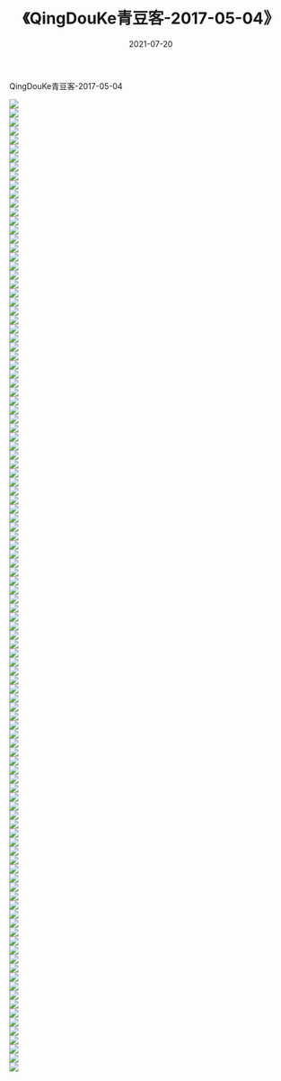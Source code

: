﻿---
layout: post
title:  《QingDouKe青豆客-2017-05-04》
date:   2021-07-20
img: http://img.660000.xyz/Sharelink/网络美图/2021/QingDouKe青豆客-2017-05-04/000.jpg
categories: [美女, 清纯, 唯美]
---

QingDouKe青豆客-2017-05-04

  ![](http://img.660000.xyz/Sharelink/网络美图/2021/QingDouKe青豆客-2017-05-04/001.jpg) <br> ![](http://img.660000.xyz/Sharelink/网络美图/2021/QingDouKe青豆客-2017-05-04/002.jpg) <br> ![](http://img.660000.xyz/Sharelink/网络美图/2021/QingDouKe青豆客-2017-05-04/003.jpg) <br> ![](http://img.660000.xyz/Sharelink/网络美图/2021/QingDouKe青豆客-2017-05-04/004.jpg) <br> ![](http://img.660000.xyz/Sharelink/网络美图/2021/QingDouKe青豆客-2017-05-04/005.jpg) <br> ![](http://img.660000.xyz/Sharelink/网络美图/2021/QingDouKe青豆客-2017-05-04/006.jpg) <br> ![](http://img.660000.xyz/Sharelink/网络美图/2021/QingDouKe青豆客-2017-05-04/007.jpg) <br> ![](http://img.660000.xyz/Sharelink/网络美图/2021/QingDouKe青豆客-2017-05-04/008.jpg) <br> ![](http://img.660000.xyz/Sharelink/网络美图/2021/QingDouKe青豆客-2017-05-04/009.jpg) <br> ![](http://img.660000.xyz/Sharelink/网络美图/2021/QingDouKe青豆客-2017-05-04/010.jpg) <br> ![](http://img.660000.xyz/Sharelink/网络美图/2021/QingDouKe青豆客-2017-05-04/011.jpg) <br> ![](http://img.660000.xyz/Sharelink/网络美图/2021/QingDouKe青豆客-2017-05-04/012.jpg) <br> ![](http://img.660000.xyz/Sharelink/网络美图/2021/QingDouKe青豆客-2017-05-04/013.jpg) <br> ![](http://img.660000.xyz/Sharelink/网络美图/2021/QingDouKe青豆客-2017-05-04/014.jpg) <br> ![](http://img.660000.xyz/Sharelink/网络美图/2021/QingDouKe青豆客-2017-05-04/015.jpg) <br> ![](http://img.660000.xyz/Sharelink/网络美图/2021/QingDouKe青豆客-2017-05-04/016.jpg) <br> ![](http://img.660000.xyz/Sharelink/网络美图/2021/QingDouKe青豆客-2017-05-04/017.jpg) <br> ![](http://img.660000.xyz/Sharelink/网络美图/2021/QingDouKe青豆客-2017-05-04/018.jpg) <br> ![](http://img.660000.xyz/Sharelink/网络美图/2021/QingDouKe青豆客-2017-05-04/019.jpg) <br> ![](http://img.660000.xyz/Sharelink/网络美图/2021/QingDouKe青豆客-2017-05-04/020.jpg) <br> ![](http://img.660000.xyz/Sharelink/网络美图/2021/QingDouKe青豆客-2017-05-04/021.jpg) <br> ![](http://img.660000.xyz/Sharelink/网络美图/2021/QingDouKe青豆客-2017-05-04/022.jpg) <br> ![](http://img.660000.xyz/Sharelink/网络美图/2021/QingDouKe青豆客-2017-05-04/023.jpg) <br> ![](http://img.660000.xyz/Sharelink/网络美图/2021/QingDouKe青豆客-2017-05-04/024.jpg) <br> ![](http://img.660000.xyz/Sharelink/网络美图/2021/QingDouKe青豆客-2017-05-04/025.jpg) <br> ![](http://img.660000.xyz/Sharelink/网络美图/2021/QingDouKe青豆客-2017-05-04/026.jpg) <br> ![](http://img.660000.xyz/Sharelink/网络美图/2021/QingDouKe青豆客-2017-05-04/027.jpg) <br> ![](http://img.660000.xyz/Sharelink/网络美图/2021/QingDouKe青豆客-2017-05-04/028.jpg) <br> ![](http://img.660000.xyz/Sharelink/网络美图/2021/QingDouKe青豆客-2017-05-04/029.jpg) <br> ![](http://img.660000.xyz/Sharelink/网络美图/2021/QingDouKe青豆客-2017-05-04/030.jpg) <br> ![](http://img.660000.xyz/Sharelink/网络美图/2021/QingDouKe青豆客-2017-05-04/031.jpg) <br> ![](http://img.660000.xyz/Sharelink/网络美图/2021/QingDouKe青豆客-2017-05-04/032.jpg) <br> ![](http://img.660000.xyz/Sharelink/网络美图/2021/QingDouKe青豆客-2017-05-04/033.jpg) <br> ![](http://img.660000.xyz/Sharelink/网络美图/2021/QingDouKe青豆客-2017-05-04/034.jpg) <br> ![](http://img.660000.xyz/Sharelink/网络美图/2021/QingDouKe青豆客-2017-05-04/035.jpg) <br> ![](http://img.660000.xyz/Sharelink/网络美图/2021/QingDouKe青豆客-2017-05-04/036.jpg) <br> ![](http://img.660000.xyz/Sharelink/网络美图/2021/QingDouKe青豆客-2017-05-04/037.jpg) <br> ![](http://img.660000.xyz/Sharelink/网络美图/2021/QingDouKe青豆客-2017-05-04/038.jpg) <br> ![](http://img.660000.xyz/Sharelink/网络美图/2021/QingDouKe青豆客-2017-05-04/039.jpg) <br> ![](http://img.660000.xyz/Sharelink/网络美图/2021/QingDouKe青豆客-2017-05-04/040.jpg) <br> ![](http://img.660000.xyz/Sharelink/网络美图/2021/QingDouKe青豆客-2017-05-04/041.jpg) <br> ![](http://img.660000.xyz/Sharelink/网络美图/2021/QingDouKe青豆客-2017-05-04/042.jpg) <br> ![](http://img.660000.xyz/Sharelink/网络美图/2021/QingDouKe青豆客-2017-05-04/043.jpg) <br> ![](http://img.660000.xyz/Sharelink/网络美图/2021/QingDouKe青豆客-2017-05-04/044.jpg) <br> ![](http://img.660000.xyz/Sharelink/网络美图/2021/QingDouKe青豆客-2017-05-04/045.jpg) <br> ![](http://img.660000.xyz/Sharelink/网络美图/2021/QingDouKe青豆客-2017-05-04/046.jpg) <br> ![](http://img.660000.xyz/Sharelink/网络美图/2021/QingDouKe青豆客-2017-05-04/047.jpg) <br> ![](http://img.660000.xyz/Sharelink/网络美图/2021/QingDouKe青豆客-2017-05-04/048.jpg) <br> ![](http://img.660000.xyz/Sharelink/网络美图/2021/QingDouKe青豆客-2017-05-04/049.jpg) <br> ![](http://img.660000.xyz/Sharelink/网络美图/2021/QingDouKe青豆客-2017-05-04/050.jpg) <br> ![](http://img.660000.xyz/Sharelink/网络美图/2021/QingDouKe青豆客-2017-05-04/051.jpg) <br> ![](http://img.660000.xyz/Sharelink/网络美图/2021/QingDouKe青豆客-2017-05-04/052.jpg) <br> ![](http://img.660000.xyz/Sharelink/网络美图/2021/QingDouKe青豆客-2017-05-04/053.jpg) <br> ![](http://img.660000.xyz/Sharelink/网络美图/2021/QingDouKe青豆客-2017-05-04/054.jpg) <br> ![](http://img.660000.xyz/Sharelink/网络美图/2021/QingDouKe青豆客-2017-05-04/055.jpg) <br> ![](http://img.660000.xyz/Sharelink/网络美图/2021/QingDouKe青豆客-2017-05-04/056.jpg) <br> ![](http://img.660000.xyz/Sharelink/网络美图/2021/QingDouKe青豆客-2017-05-04/057.jpg) <br> ![](http://img.660000.xyz/Sharelink/网络美图/2021/QingDouKe青豆客-2017-05-04/058.jpg) <br> ![](http://img.660000.xyz/Sharelink/网络美图/2021/QingDouKe青豆客-2017-05-04/059.jpg) <br> ![](http://img.660000.xyz/Sharelink/网络美图/2021/QingDouKe青豆客-2017-05-04/060.jpg) <br> ![](http://img.660000.xyz/Sharelink/网络美图/2021/QingDouKe青豆客-2017-05-04/061.jpg) <br> ![](http://img.660000.xyz/Sharelink/网络美图/2021/QingDouKe青豆客-2017-05-04/062.jpg) <br> ![](http://img.660000.xyz/Sharelink/网络美图/2021/QingDouKe青豆客-2017-05-04/063.jpg) <br> ![](http://img.660000.xyz/Sharelink/网络美图/2021/QingDouKe青豆客-2017-05-04/064.jpg) <br> ![](http://img.660000.xyz/Sharelink/网络美图/2021/QingDouKe青豆客-2017-05-04/065.jpg) <br> ![](http://img.660000.xyz/Sharelink/网络美图/2021/QingDouKe青豆客-2017-05-04/066.jpg) <br> ![](http://img.660000.xyz/Sharelink/网络美图/2021/QingDouKe青豆客-2017-05-04/067.jpg) <br> ![](http://img.660000.xyz/Sharelink/网络美图/2021/QingDouKe青豆客-2017-05-04/068.jpg) <br> ![](http://img.660000.xyz/Sharelink/网络美图/2021/QingDouKe青豆客-2017-05-04/069.jpg) <br> ![](http://img.660000.xyz/Sharelink/网络美图/2021/QingDouKe青豆客-2017-05-04/070.jpg) <br> ![](http://img.660000.xyz/Sharelink/网络美图/2021/QingDouKe青豆客-2017-05-04/071.jpg) <br> ![](http://img.660000.xyz/Sharelink/网络美图/2021/QingDouKe青豆客-2017-05-04/072.jpg) <br> ![](http://img.660000.xyz/Sharelink/网络美图/2021/QingDouKe青豆客-2017-05-04/073.jpg) <br> ![](http://img.660000.xyz/Sharelink/网络美图/2021/QingDouKe青豆客-2017-05-04/074.jpg) <br> ![](http://img.660000.xyz/Sharelink/网络美图/2021/QingDouKe青豆客-2017-05-04/075.jpg) <br> ![](http://img.660000.xyz/Sharelink/网络美图/2021/QingDouKe青豆客-2017-05-04/076.jpg) <br> ![](http://img.660000.xyz/Sharelink/网络美图/2021/QingDouKe青豆客-2017-05-04/077.jpg) <br> ![](http://img.660000.xyz/Sharelink/网络美图/2021/QingDouKe青豆客-2017-05-04/078.jpg) <br> ![](http://img.660000.xyz/Sharelink/网络美图/2021/QingDouKe青豆客-2017-05-04/079.jpg) <br> ![](http://img.660000.xyz/Sharelink/网络美图/2021/QingDouKe青豆客-2017-05-04/080.jpg) <br> ![](http://img.660000.xyz/Sharelink/网络美图/2021/QingDouKe青豆客-2017-05-04/081.jpg) <br> ![](http://img.660000.xyz/Sharelink/网络美图/2021/QingDouKe青豆客-2017-05-04/082.jpg) <br> ![](http://img.660000.xyz/Sharelink/网络美图/2021/QingDouKe青豆客-2017-05-04/083.jpg) <br> ![](http://img.660000.xyz/Sharelink/网络美图/2021/QingDouKe青豆客-2017-05-04/084.jpg) <br> ![](http://img.660000.xyz/Sharelink/网络美图/2021/QingDouKe青豆客-2017-05-04/085.jpg) <br> ![](http://img.660000.xyz/Sharelink/网络美图/2021/QingDouKe青豆客-2017-05-04/086.jpg) <br> ![](http://img.660000.xyz/Sharelink/网络美图/2021/QingDouKe青豆客-2017-05-04/087.jpg) <br> ![](http://img.660000.xyz/Sharelink/网络美图/2021/QingDouKe青豆客-2017-05-04/088.jpg) <br> ![](http://img.660000.xyz/Sharelink/网络美图/2021/QingDouKe青豆客-2017-05-04/089.jpg) <br> ![](http://img.660000.xyz/Sharelink/网络美图/2021/QingDouKe青豆客-2017-05-04/090.jpg) <br> ![](http://img.660000.xyz/Sharelink/网络美图/2021/QingDouKe青豆客-2017-05-04/091.jpg) <br> ![](http://img.660000.xyz/Sharelink/网络美图/2021/QingDouKe青豆客-2017-05-04/092.jpg) <br> ![](http://img.660000.xyz/Sharelink/网络美图/2021/QingDouKe青豆客-2017-05-04/093.jpg) <br> ![](http://img.660000.xyz/Sharelink/网络美图/2021/QingDouKe青豆客-2017-05-04/094.jpg) <br> ![](http://img.660000.xyz/Sharelink/网络美图/2021/QingDouKe青豆客-2017-05-04/095.jpg) <br> ![](http://img.660000.xyz/Sharelink/网络美图/2021/QingDouKe青豆客-2017-05-04/096.jpg) <br> ![](http://img.660000.xyz/Sharelink/网络美图/2021/QingDouKe青豆客-2017-05-04/097.jpg) <br> ![](http://img.660000.xyz/Sharelink/网络美图/2021/QingDouKe青豆客-2017-05-04/098.jpg) <br> ![](http://img.660000.xyz/Sharelink/网络美图/2021/QingDouKe青豆客-2017-05-04/099.jpg) <br> ![](http://img.660000.xyz/Sharelink/网络美图/2021/QingDouKe青豆客-2017-05-04/100.jpg) <br> ![](http://img.660000.xyz/Sharelink/网络美图/2021/QingDouKe青豆客-2017-05-04/101.jpg) <br> ![](http://img.660000.xyz/Sharelink/网络美图/2021/QingDouKe青豆客-2017-05-04/102.jpg) <br> ![](http://img.660000.xyz/Sharelink/网络美图/2021/QingDouKe青豆客-2017-05-04/103.jpg) <br> ![](http://img.660000.xyz/Sharelink/网络美图/2021/QingDouKe青豆客-2017-05-04/104.jpg) <br> ![](http://img.660000.xyz/Sharelink/网络美图/2021/QingDouKe青豆客-2017-05-04/105.jpg) <br> ![](http://img.660000.xyz/Sharelink/网络美图/2021/QingDouKe青豆客-2017-05-04/106.jpg) <br> ![](http://img.660000.xyz/Sharelink/网络美图/2021/QingDouKe青豆客-2017-05-04/107.jpg) <br> ![](http://img.660000.xyz/Sharelink/网络美图/2021/QingDouKe青豆客-2017-05-04/108.jpg) <br>